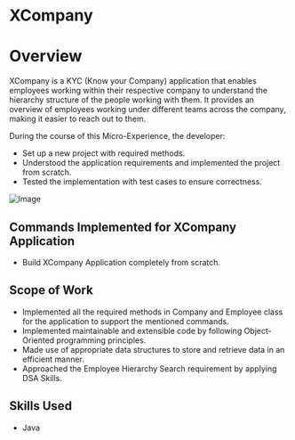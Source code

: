 # XCompany



# Overview
XCompany is a KYC (Know your Company) application that enables employees working within their respective company to understand the hierarchy structure of the people working with them. It provides an overview of employees working under different teams across the company, making it easier to reach out to them.

During the course of this Micro-Experience, the developer:

- Set up a new project with required methods.
- Understood the application requirements and implemented the project from scratch.
- Tested the implementation with test cases to ensure correctness.

![Image](link_to_your_image)

## Commands Implemented for XCompany Application

- Build XCompany Application completely from scratch.

## Scope of Work

- Implemented all the required methods in Company and Employee class for the application to support the mentioned commands.
- Implemented maintainable and extensible code by following Object-Oriented programming principles.
- Made use of appropriate data structures to store and retrieve data in an efficient manner.
- Approached the Employee Hierarchy Search requirement by applying DSA Skills.

## Skills Used

- Java
